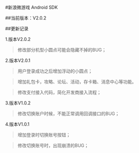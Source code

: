 #新浪微游戏 Android SDK

##当前版本：V2.0.2

##更新记录

1.版本V2.0.2
>修改部分机型小圆点可能会隐藏不掉的BUG；

2.版本V2.0.1
>用户登录成功之后增加浮动的小圆点；

>增加礼包卡，攻略、论坛、活动，存卡箱、消息中心等功能。

>修改支付接入代码，简化开发商接入流程；

3.版本V1.0.2
>修改切换账户时候，不能正常调用回调接口的BUG；

4.版本V1.0.1
>增加登录时切换账号按钮；

>修改切换账号时，出现崩溃的BUG；


